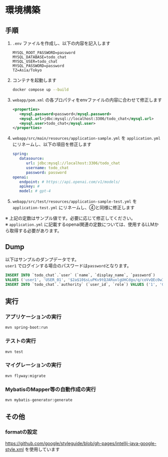# 環境構築

## 手順

1. `.env` ファイルを作成し、以下の内容を記入します
    ```env
    MYSQL_ROOT_PASSWORD=password
    MYSQL_DATABASE=todo_chat
    MYSQL_USER=todo_chat
    MYSQL_PASSWORD=password
    TZ=Asia/Tokyo
    ```
2. コンテナを起動します
   ```sh
   docker compose up --build
   ```
3. `webapp/pom.xml` の各プロパティをenvファイルの内容に合わせて修正します
   ```xml
   <properties>
      <mysql.password>password</mysql.password>
      <mysql.url>jdbc:mysql://localhost:3306/todo_chat</mysql.url>
      <mysql.user>todo_chat</mysql.user>
   </properties>
   ```
4. `webapp/src/main/resources/application-sample.yml` を `application.yml` にリネームし、以下の項目を修正します
   ```yml
   spring:
      datasource:
         url: jdbc:mysql://localhost:3306/todo_chat
         username: todo_chat
         password: password
   openai:
      endpoint: # https://api.openai.com/v1/models/
      apikey: # 
      model: # gpt-4
   ```
5. `webapp/src/test/resources/application-sample-test.yml` を `application-test.yml`
   にリネームし、④と同様に修正します

※ 上記の定数はサンプル値です。必要に応じて修正してください。  
※ `application.yml` に記載するopenai関連の定数については、使用するLLMから取得する必要があります。

## Dump

以下はサンプルのダンプデータです。  
`user1` でログインする場合のパスワードは`password`となります。

```sql
INSERT INTO `todo_chat`.`user` (`name`, `display_name`, `password`) 
VALUES ('user1', 'USER_01', '$2a$10$sLuPKv9tQJARuxlgUHCdgu/q/coVvQEc0wIWDn2NB5yzTaMRyuN/O');
INSERT INTO `todo_chat`.`authority` (`user_id`, `role`) VALUES ('1', 'GENERAL');
```

## 実行

### アプリケーションの実行

```
mvn spring-boot:run
```

### テストの実行

```
mvn test
```

### マイグレーションの実行

```
mvn flyway:migrate
```

### MybatisのMapper等の自動作成の実行

```
mvn mybatis-generator:generate
```

## その他

### formatの設定

https://github.com/google/styleguide/blob/gh-pages/intellij-java-google-style.xml
を使用しています

